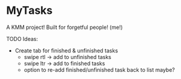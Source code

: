 # MyTasks
A KMM project! Built for forgetful people! (me!)

TODO Ideas:
- Create tab for finished & unfinished tasks
  - swipe rtl → add to unfinished tasks
  - swipe ltr → add to finished tasks
  - option to re-add finished/unfinished task back to list maybe?
